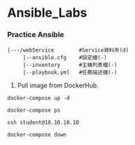 # Ansible_Labs
### Practice Ansible

```
|---/webService        #Service資料夾(d)
     |--ansible.cfg    #設定檔(-)
     |--inventory      #主機列表檔(-)
     |--playbook.yml   #任務描述檔(-)
```

1. Pull image from DockerHub.
 
```docker-compose up -d```


```docker-compose ps```


```ssh student@10.10.10.10```


```docker-compose down```
